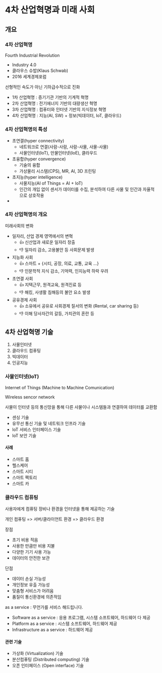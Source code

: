 # 4차 산업혁명과 미래 사회

## 개요

### 4차 산업혁명

Fourth Industrial Revolution
* Industry 4.0
* 클라우스 슈밥(Klaus Schwab)
* 2016 세계경제포럼

선형적인 속도가 아닌 기하급수적으로 진화

* 1차 산업혁명 : 증기기관 기반의 기계적 혁명
* 2차 산업혁명 : 전기에너지 기반의 대량생산 혁명
* 3차 산업혁명 : 컴퓨터와 인터넷 기반의 지식정보 혁명
* 4차 산업혁명 : 지능(AI, SW) + 정보(빅데이터, IoT, 클라우드)

### 4차 산업혁명의 특성

* 초연결(hyper connectivity)
  * 네트워크로 연결(사람-사람, 사람-사물, 사물-사물)
  * 사물인터넷(IoT), 만물인터넷(IoE), 클라우드
* 초융합(hyper convergence)
  * 기술의 융합
  * 가상물리 시스템(CPS), MR, AI, 3D 프린팅
* 초지능(hyper intelligence)
  * 사물지능(AI of Things = AI + IoT)
  * 인간의 개입 없이 센서가 데이터를 수집, 분석하여 다른 사물 및 인간과 자율적으로 상호작용
* 

### 4차 산업혁명의 개요

미래사회의 변화
* 일자리, 산업 경제 영역에서의 변혁
  * 👍 신산업과 새로운 일자리 창출
  * 👎 일자리 감소, 고용불안 등 사회문제 발생
* 지능화 사회 
  * 👍 스마트 + {시티, 공장, 의료, 교통, 교육 ...}
  * 👎 인문학적 지식 감소, 기억력, 인지능력 하락 우려
* 초연결 사회
  * 👍 지택근무, 원격교육, 원격진료 등
  * 👎 해킹, 사생활 침해등의 불안 요소 발생
* 공유경제 사회
  * 👍 소유에서 공유로 사회경제 질서의 변화 (Rental, car sharing 등)
  * 👎 이해 당사자간의 갈등, 가치관의 혼란 등

## 4차 산업혁명 기술

1. 사물인터넷
2. 클라우드 컴퓨팅
3. 빅데이터
4. 인공지능

### 사물인터넷(IoT)

Internet of Things (Machine to Machine Comunication)

Wireless sencor network

사물이 인터넷 등의 통신망을 통해 다른 사물이나 시스템들과 연결하여 데이터를 교환함

* 센싱 기술
* 유무선 통신 기술 및 네트워크 인프라 기술
* IoT 서비스 인터페이스 기술
* IoT 보안 기술

#### 사례

* 스마트 홈
* 헬스케어
* 스마트 시티
* 스마트 팩토리
* 스마트 카

### 클라우드 컴퓨팅 

사용자에게 컴퓨팅 장비나 환경을 인터넷을 통해 제공하는 기술

개인 컴퓨팅 => 서버/클라이언트 환경 => 클라우드 환경

장점
* 초기 비용 적음
* 사용한 만큼만 비용 지불
* 다양한 기기 사용 가능
* 데이터의 안전한 보관

단점
* 데이터 손실 가능성
* 개인정보 유출 가능성
* 맞춤형 서비스가 어려움
* 품질이 통신환경에 의존적임

as a service : 무언가를 서비스 해드립니다.

* Software as a service : 응용 프로그램, 시스템 소프트웨어, 하드웨어 다 제공 
* Platform as a service : 시스템 소프트웨어, 하드웨어 제공
* Infrastructure as a service : 하드웨어 제공

#### 관련 기술

* 가상화 (Virtualization) 기술
* 분산컴퓨팅 (Distributed computing) 기술
* 오픈 인터페이스 (Open interface) 기술

